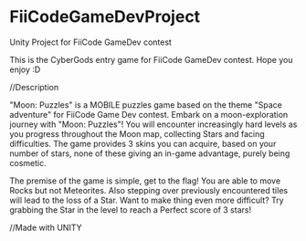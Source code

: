 # FiiCodeGameDevProject
Unity Project for FiiCode GameDev contest

This is the CyberGods entry game for FiiCode GameDev contest. Hope you enjoy :D

//Description

  "Moon: Puzzles" is a MOBILE puzzles game based on the theme "Space adventure" for FiiCode Game Dev contest.
Embark on a moon-exploration journey with "Moon: Puzzles"!
You will encounter increasingly hard levels as you progress throughout the Moon map, collecting Stars
and facing difficulties. The game provides 3 skins you can acquire, based on your number of stars, none of these
giving an in-game advantage, purely being cosmetic.

  The premise of the game is simple, get to the flag! You are able to move Rocks but not Meteorites. Also
stepping over previously encountered tiles will lead to the loss of a Star. Want to make thing even more difficult?
Try grabbing the Star in the level to reach a Perfect score of 3 stars!

//Made with UNITY

